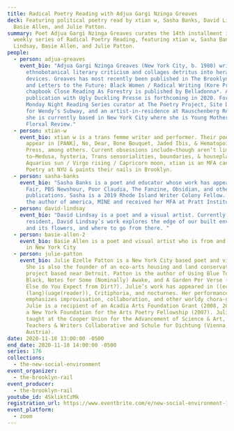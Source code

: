 ```yaml
---
title: Radical Poetry Reading with Adjua Gargi Nzinga Greaves
deck: Featuring political poetry read by xtian w, Sasha Banks, David Lindsay,
  Basie Allen, and Julie Patton.
summary: Poet Adjua Gargi Nzinga Greaves curates the 14th installment in a
  weekly series of Radical Poetry Reading, featuring xtian w, Sasha Banks, David
  Lindsay, Basie Allen, and Julie Patton.
people:
  - person: adjua-greaves
    event_bio: "Adjua Gargi Nzinga Greaves (New York City, b. 1980) writes
      ethnobotanical literary criticism and collages detritus into heraldic
      devices. Greaves has most recently been published in The Brooklyn Rail,
      and Letters to the Future: Black Women / Radical Writing (Kore Press). Her
      chapbook Close Reading As Forestry is published by Belladonna*. A
      publication with Ugly Duckling Presse is forthcoming in 2020. Formerly a
      Monday Night Reading Series curator at The Poetry Project, Site Director
      for Wendy’s Subway, and an artist-in-residence at Rauschenberg Residency,
      she is currently based in New York City where she is Young Mother of The
      Florxal Review."
  - person: xtian-w
    event_bio: xtian w is a trans femme writer and performer. Their poems & essays
      appear in [PANK], No, Dear, Bone Bouquet, Jaded Ibis, & Hematopoiesis
      Press, among others. Current obsessions include—though aren’t limited
      to—Medusa, hysteria, Trans sensorialities, boundaries, & houseplants. An
      Aquarius sun / Virgo rising / Capricorn moon, xtian is an MFA candidate in
      Poetry at NYU & paints their nails in Brooklyn.
  - person: sasha-banks
    event_bio: "Sasha Banks is a poet and educator whose work has appeared in Vanity
      Fair, PBS Newshour, Poor Claudia, The Fanzine, Obsidian, and other
      publications. Sasha is a 2019 Rhode Island Writer Colony Fellow. She is
      the author of america, MINE and received her MFA at Pratt Institute. "
  - person: david-lindsay
    event_bio: "David Lindsay is a poet and a visual artist. Currently a New York
      resident, David Lindsay’s work explores the edge of our built environment
      and its flowers, and where to go from there. "
  - person: basie-allen-2
    event_bio: Basie Allen is a poet and visual artist who is from and also is lives
      in New York City
  - person: julie-patton
    event_bio: Julie Ezelle Patton is a New York City based poet and visual artist.
      She is also the founder of an eco-arts housing and land conservation
      project based near Detroit. Patton is the author of Using Blue To Get
      Black, Notes for Some (Nominally) Awake, and A Garden Per Verse (or What
      Else do You Expect from Dirt?). Julie’s work has appeared in ((eco
      (lang)(uage(reader)), Critiphoria, and nocturnes. Her performance work
      emphasizes improvisation, collaboration, and other worldy chora-graphs.
      Julie is a recipient of an Acadia Arts Foundation Grant (2008, 2010), and
      a New York Foundation for the Arts Poetry Fellowship (2007). Julie has
      taught at the Cooper Union for the Advancement of Science & Art, Naropa,
      Teachers & Writers Collaborative and Schule fur Dichtung (Vienna,
      Austria).
date: 2020-11-18 13:00:00 -0500
end_date: 2020-11-18 14:00:00 -0500
series: 176
collections:
  - the-new-social-environment
event_organizer:
  - the-brooklyn-rail
event_producer:
  - the-brooklyn-rail
youtube_id: 4SkliktCzMk
registration_url: https://www.eventbrite.com/e/new-social-environment-176-radical-poetry-with-adjua-gargi-nzinga-greaves-tickets-129031106513
event_platform:
  - zoom
---
```

